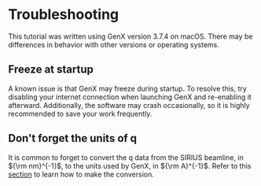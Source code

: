 # Troubleshooting

This tutorial was written using GenX version 3.7.4 on macOS. There may be differences in behavior with other versions or operating systems.

## Freeze at startup

A known issue is that GenX may freeze during startup. To resolve this, try disabling your internet connection when launching GenX and re-enabling it afterward. Additionally, the software may crash occasionally, so it is highly recommended to save your work frequently.

## Don't forget the units of q

It is common to forget to convert the q data from the SIRIUS beamline, in ${\rm nm}^{-1}$, to the units used by GenX, in ${\rm A}^{-1}$. Refer to this [section](genx-correct-q) to learn how to make the conversion.





